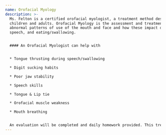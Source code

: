 ```yaml
---
name: Orofacial Myology
description: >-
  Ms. Felton is a certified orofacial myologist, a treatment method designed for
  children and adults. Orofacial Myology is the assessment and treatment of
  abnormal patterns of use of the mouth and face and how these impact dentition,
  speech, and eating/swallowing.


  #### An Orofacial Myologist can help with


  * Tongue thrusting during speech/swallowing

  * Digit sucking habits

  * Poor jaw stability

  * Speech skills

  * Tongue & Lip tie

  * Orofacial muscle weakness

  * Mouth breathing


  An evaluation will be completed and daily homework provided. This treatment helps shorten the child's time in therapy. [Click here to download a referal](http://trianglespeechom.com/formFiles/TSOMReferalFormOrofacialMyology.docx)
---
```

